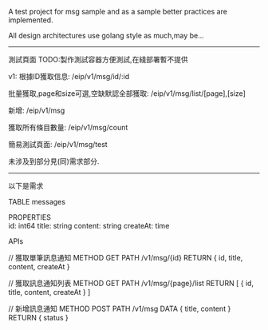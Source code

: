 A test project for msg sample and as a sample better practices are implemented.

All design architectures use golang style as much,may be...

---

測試頁面
TODO:製作測試容器方便測試,在綫部署暫不提供

v1:
根據ID獲取信息:
/eip/v1/msg/id/:id

批量獲取,page和size可選,空缺默認全部獲取:
/eip/v1/msg/list/[page],[size]

新增:
/eip/v1/msg

獲取所有條目數量:
/eip/v1/msg/count

簡易測試頁面:
/eip/v1/msg/test

未涉及到部分見(同)需求部分.

---
以下是需求

TABLE
messages

PROPERTIES  
id: int64
title: string
content: string
createAt: time

APIs

// 獲取單筆訊息通知
METHOD
GET
PATH
/v1/msg/{id} 
RETURN
{
	id,
	title,
	content,
	createAt
}

// 獲取訊息通知列表
METHOD
GET
PATH
/v1/msg/{page}/list
RETURN
[
	{
		id,
		title,
		content,
		createAt
	}
]

// 新增訊息通知
METHOD
POST
PATH
/v1/msg
DATA
{
	title,
	content
}
RETURN
{
	status
}
